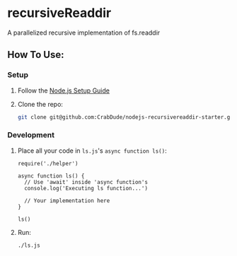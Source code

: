 # recursiveReaddir

A parallelized recursive implementation of fs.readdir

## How To Use:

### Setup

1. Follow the [Node.js Setup Guide](http://guides.codepath.com/nodejs/Setup)
1. Clone the repo:

    ```bash
    git clone git@github.com:CrabDude/nodejs-recursivereaddir-starter.git
    ```

### Development

1. Place all your code in `ls.js`'s `async function ls()`:

    ```node
    require('./helper')

    async function ls() {
      // Use 'await' inside 'async function's
      console.log('Executing ls function...')
      
      // Your implementation here
    }

    ls()
    ```
1. Run:

    ```bash
    ./ls.js
    ```
